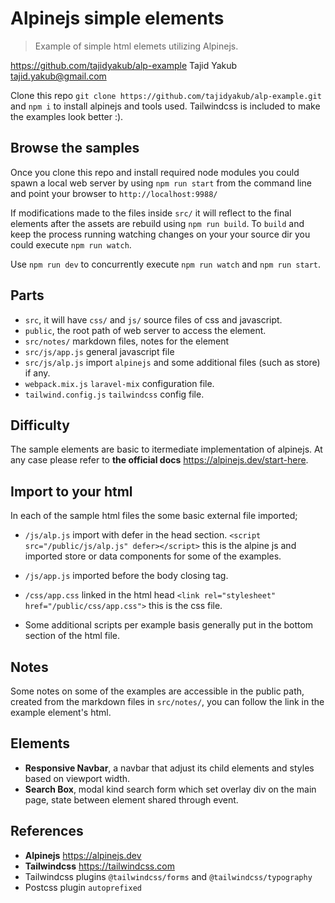 # Alpinejs simple elements

> Example of simple html elemets utilizing Alpinejs.

https://github.com/tajidyakub/alp-example
Tajid Yakub <tajid.yakub@gmail.com>

Clone this repo `git clone https://github.com/tajidyakub/alp-example.git` and `npm i` to install alpinejs and tools used. Tailwindcss is included to make the examples look better :).

## Browse the samples

Once you clone this repo and install required node modules you could spawn a local web server by using `npm run start` from the command line and point your browser to `http://localhost:9988/`

If modifications made to the files inside `src/` it will reflect to the final elements after the assets are rebuild using `npm run build`. To `build` and keep the process running watching changes on your your source dir you could execute `npm run watch`.

Use `npm run dev` to concurrently execute `npm run watch` and `npm run start`.


## Parts

- `src`, it will have `css/` and `js/` source files of css and javascript.
- `public`, the root path of web server to access the element.
- `src/notes/` markdown files, notes for the element
- `src/js/app.js` general javascript file
- `src/js/alp.js` import `alpinejs` and some additional files (such as store) if any.
- `webpack.mix.js` `laravel-mix` configuration file.
- `tailwind.config.js` `tailwindcss` config file.

## Difficulty

The sample elements are basic to itermediate implementation of alpinejs. At any case please refer to **the official docs** https://alpinejs.dev/start-here.

## Import to your html

In each of the sample html files the some basic external file imported;

- `/js/alp.js` import with defer in the head section. `<script src="/public/js/alp.js" defer></script>` this is the alpine js and imported store or data components for some of the examples.

- `/js/app.js` imported before the body closing tag.

- `/css/app.css` linked in the html head `<link rel="stylesheet" href="/public/css/app.css">` this is the css file.

- Some additional scripts per example basis generally put in the bottom section of the html file.

## Notes

Some notes on some of the examples are accessible in the public path, created from the markdown files in `src/notes/`, you can follow the link in the example element's html.

## Elements

- **Responsive Navbar**, a navbar that adjust its child elements and styles based on viewport width. 
- **Search Box**, modal kind search form which set overlay div on the main page, state between element shared through event.

## References

- **Alpinejs** https://alpinejs.dev
- **Tailwindcss** https://tailwindcss.com
- Tailwindcss plugins `@tailwindcss/forms` and  `@tailwindcss/typography`
- Postcss plugin `autoprefixed`